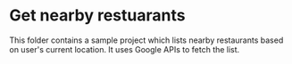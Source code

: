 # Get nearby restuarants

This folder contains a sample project which lists nearby restaurants
based on user's current location. It uses Google APIs to fetch the list.
